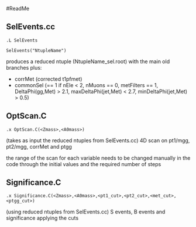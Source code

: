 #ReadMe

## SelEvents.cc

`.L SelEvents`

`SelEvents("NtupleName")`

produces a reduced ntuple (NtupleName_sel.root) with the main old branches plus:
* corrMet (corrected t1pfmet)
* commonSel (== 1 if nEle < 2, nMuons == 0, metFilters == 1, DeltaPhi(gg,Met) > 2.1, maxDeltaPhi(jet,Met) < 2.7, minDeltaPhi(jet,Met) > 0.5)


## OptScan.C
`.x OptScan.C(<Zmass>,<A0mass>)`

(takes as input the reduced ntuples from SelEvents.cc)
4D scan on pt1/mgg, pt2/mgg, corrMet and ptgg

the range of the scan for each variable needs to be changed manually in the code through the initial values and the required number of steps 


## Significance.C
`.x Significance.C(<Zmass>,<A0mass>,<pt1_cut>,<pt2_cut>,<met_cut>,<ptgg_cut>)`

(using reduced ntuples from SelEvents.cc)
S events, B events and significance applying the cuts

